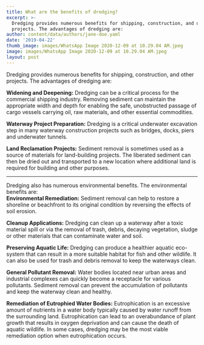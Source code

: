 ```yaml
---
title: What are the benefits of dredging?
excerpt: >-
  Dredging provides numerous benefits for shipping, construction, and other
  projects. The advantages of dredging are:
author: content/data/authors/jane-doe.yaml
date: '2019-04-22'
thumb_image: images/WhatsApp Image 2020-12-09 at 10.29.04 AM.jpeg
image: images/WhatsApp Image 2020-12-09 at 10.29.04 AM.jpeg
layout: post
---
```

Dredging provides numerous benefits for shipping, construction, and other projects.  The advantages of dredging are:

**Widening and Deepening:** Dredging can be a critical process for the commercial shipping industry. Removing sediment can maintain the appropriate width and depth for enabling the safe, unobstructed passage of cargo vessels carrying oil, raw materials, and other essential commodities.  

**Waterway Project Preparation:** Dredging is a critical underwater excavation step in many waterway construction projects such as bridges, docks, piers and underwater tunnels.  

**Land Reclamation Projects:** Sediment removal is sometimes used as a source of materials for land-building projects. The liberated sediment can then be dried out and transported to a new location where additional land is required for building and other purposes.

---

Dredging also has numerous environmental benefits.  The environmental benefits are:  
**Environmental Remediation:** Sediment removal can help to restore a shoreline or beachfront to its original condition by reversing the effects of soil erosion.  

**Cleanup Applications:** Dredging can clean up a waterway after a toxic material spill or via the removal of trash, debris, decaying vegetation, sludge or other materials that can contaminate water and soil.  

**Preserving Aquatic Life:** Dredging can produce a healthier aquatic eco-system that can result in a more suitable habitat for fish and other wildlife. It can also be used for trash and debris removal to keep the waterways clean.  

**General Pollutant Removal:** Water bodies located near urban areas and industrial complexes can quickly become a receptacle for various pollutants. Sediment removal can prevent the accumulation of pollutants and keep the waterway clean and healthy.  

**Remediation of Eutrophied Water Bodies:** Eutrophication is an excessive amount of nutrients in a water body typically caused by water runoff from the surrounding land. Eutrophication can lead to an overabundance of plant growth that results in oxygen deprivation and can cause the death of aquatic wildlife. In some cases, dredging may be the most viable remediation option when eutrophication occurs.